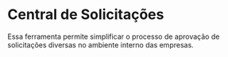 Central de Solicitações
=======================

Essa ferramenta permite simplificar o processo de aprovação de solicitações diversas no ambiente interno das empresas.